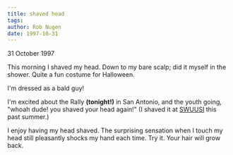 ```yaml
---
title: shaved head
tags: 
author: Rob Nugen
date: 1997-10-31
---
```


<p class=date>31 October 1997</p>

<p>
This morning I shaved my head. Down to my bare scalp; did it myself in the shower. Quite a fun costume for Halloween.
<p>
I'm dressed as a bald guy!
<p>
I'm excited about the Rally <b>(tonight!)</b> in San Antonio, and the youth going, "whoah dude! you shaved your head again!" (I shaved it at <a href="http://www.geocities.com/heartland/2735/rob_swuusi_1997.html" target="resource window">SWUUSI</a> this past summer.)
<p>
I enjoy having my head shaved. The surprising sensation when I touch my head still pleasantly shocks my hand each time. Try it. Your hair will grow back.
<p>

